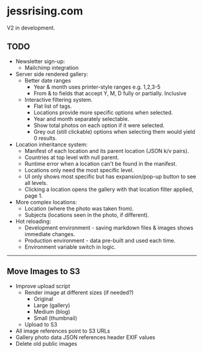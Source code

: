 # jessrising.com

V2 in development.

## TODO

- Newsletter sign-up:
  - Mailchimp integration
- Server side rendered gallery:
  - Better date ranges
    - Year & month uses printer-style ranges e.g. 1,2,3-5
    - From & to fields that accept Y, M, D fully or partially. Inclusive
  - Interactive filtering system.
    - Flat list of tags.
    - Locations provide more specific options when selected.
    - Year and month separately selectable.
    - Show total photos on each option if it were selected.
    - Grey out (still clickable) options when selecting them would yield 0 results.
- Location inheritance system:
  - Manifest of each location and its parent location (JSON k/v pairs).
  - Countries at top level with null parent.
  - Runtime error when a location can't be found in the manifest.
  - Locations only need the most specific level.
  - UI only shows most specific but has expansion/pop-up button to see all levels.
  - Clicking a location opens the gallery with that location filter applied, page 1.
- More complex locations:
  - Location (where the photo was taken from).
  - Subjects (locations seen in the photo, if different).
- Hot reloading:
  - Development environment - saving markdown files & images shows immediate changes.
  - Production environment - data pre-built and used each time.
  - Environment variable switch in logic.

---

## Move Images to S3

- Improve upload script
  - Render image at different sizes (if needed?)
    - Original
    - Large (gallery)
    - Medium (blog)
    - Small (thumbnail)
  - Upload to S3
- All image references point to S3 URLs
- Gallery photo data JSON references header EXIF values
- Delete old public images
